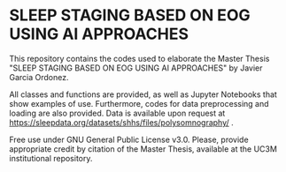 # SLEEP STAGING BASED ON EOG USING AI APPROACHES
This repository contains the codes used to elaborate the Master Thesis "SLEEP STAGING BASED ON EOG USING AI APPROACHES" by Javier Garcia Ordonez.

All classes and functions are provided, as well as Jupyter Notebooks that show examples of use. Furthermore, codes for data preprocessing and loading
are also provided. Data is available upon request at https://sleepdata.org/datasets/shhs/files/polysomnography/ .

Free use under GNU General Public License v3.0. Please, provide appropriate credit by citation of the Master Thesis, available at the UC3M institutional repository.
